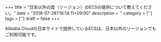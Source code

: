 +++
title = "日本以外の国（リージョン）のECSの提供について教えてください。"
date = "2018-07-28T16:14:11+09:00"
description = ''
category = ['']
tags = ['']
draft = false
+++

Alibaba Cloudの日本サイトで提供しているECSは、日本以外のリージョンでもご利用可能です。
